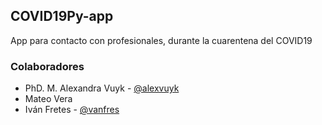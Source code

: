 ## COVID19Py-app
App para contacto con profesionales, durante la cuarentena del COVID19

### Colaboradores
- PhD. M. Alexandra Vuyk - [@alexvuyk](https://twitter.com/alexvuyk)
- Mateo Vera
- Iván Fretes - [@vanfres](https://twitter.com/vanfres)


